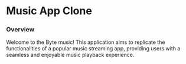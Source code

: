 <h1>Music App Clone</h1>
<h3>Overview</h3>
Welcome to the Byte music! This application aims to replicate the functionalities of a popular music streaming app, providing users with a seamless and enjoyable music playback experience.
